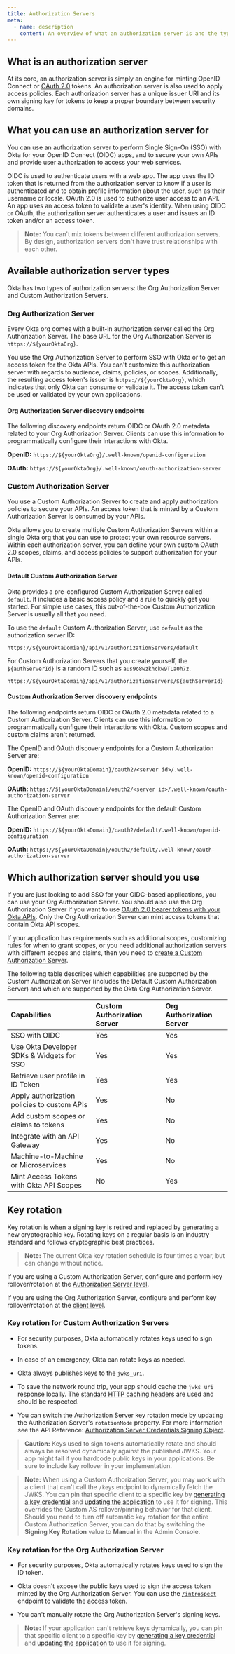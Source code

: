 ```yaml
---
title: Authorization Servers
meta:
  - name: description
    content: An overview of what an authorization server is and the types of authorization servers available at Okta.
---
```

## What is an authorization server

At its core, an authorization server is simply an engine for minting OpenID Connect or [OAuth 2.0](/docs/concepts/auth-overview/#oauth-2-0) tokens. An authorization server is also used to apply access policies. Each authorization server has a unique issuer URI and its own signing key for tokens to keep a proper boundary between security domains.

## What you can use an authorization server for

You can use an authorization server to perform Single Sign-On (SSO) with Okta for your OpenID Connect (OIDC) apps, and to secure your own APIs and provide user authorization to access your web services.

OIDC is used to authenticate users with a web app. The app uses the ID token that is returned from the authorization server to know if a user is authenticated and to obtain profile information about the user, such as their username or locale. OAuth 2.0 is used to authorize user access to an API. An app uses an access token to validate a user's identity. When using OIDC or OAuth, the authorization server authenticates a user and issues an ID token and/or an access token.

> **Note:** You can't mix tokens between different authorization servers. By design, authorization servers don't have trust relationships with each other.

## Available authorization server types

Okta has two types of authorization servers: the Org Authorization Server and Custom Authorization Servers.

### Org Authorization Server

Every Okta org comes with a built-in authorization server called the Org Authorization Server. The base URL for the Org Authorization Server is `https://${yourOktaOrg}`.

You use the Org Authorization Server to perform SSO with Okta or to get an access token for the Okta APIs. You can't customize this authorization server with regards to audience, claims, policies, or scopes. Additionally, the resulting access token's issuer is `https://${yourOktaOrg}`, which indicates that only Okta can consume or validate it. The access token can't be used or validated by your own applications.

#### Org Authorization Server discovery endpoints

The following discovery endpoints return OIDC or OAuth 2.0 metadata related to your Org Authorization Server. Clients can use this information to programmatically configure their interactions with Okta.

**OpenID:** `https://${yourOktaOrg}/.well-known/openid-configuration`

**OAuth:** `https://${yourOktaOrg}/.well-known/oauth-authorization-server`

### Custom Authorization Server

You use a Custom Authorization Server to create and apply authorization policies to secure your APIs. An access token that is minted by a Custom Authorization Server is consumed by your APIs.

Okta allows you to create multiple Custom Authorization Servers within a single Okta org that you can use to protect your own resource servers. Within each authorization server, you can define your own custom OAuth 2.0 scopes, claims, and access policies to support authorization for your APIs.

#### Default Custom Authorization Server

Okta provides a pre-configured Custom Authorization Server called `default`. It includes a basic access policy and a rule to quickly get you started. For simple use cases, this out-of-the-box Custom Authorization Server is usually all that you need.

To use the `default` Custom Authorization Server, use `default` as the authorization server ID:

`https://${yourOktaDomian}/api/v1/authorizationServers/default`

For Custom Authorization Servers that you create yourself, the `${authServerId}` is a random ID such as `aus9o8wzkhckw9TLa0h7z`.

`https://${yourOktaDomain}/api/v1/authorizationServers/${authServerId}`

#### Custom Authorization Server discovery endpoints

The following endpoints return OIDC or OAuth 2.0 metadata related to a Custom Authorization Server. Clients can use this information to programmatically configure their interactions with Okta. Custom scopes and custom claims aren't returned.

The OpenID and OAuth discovery endpoints for a Custom Authorization Server are:

**OpenID:** `https://${yourOktaDomain}/oauth2/<server id>/.well-known/openid-configuration`

**OAuth:** `https://${yourOktaDomain}/oauth2/<server id>/.well-known/oauth-authorization-server`

The OpenID and OAuth discovery endpoints for the default Custom Authorization Server are:

**OpenID:** `https://${yourOktaDomain}/oauth2/default/.well-known/openid-configuration`

**OAuth:** `https://${yourOktaDomain}/oauth2/default/.well-known/oauth-authorization-server`

## Which authorization server should you use

If you are just looking to add SSO for your OIDC-based applications, you can use your Org Authorization Server. You should also use the Org Authorization Server if you want to use [OAuth 2.0 bearer tokens with your Okta APIs](/docs/guides/implement-oauth-for-okta/). Only the Org Authorization Server can mint access tokens that contain Okta API scopes.

If your application has requirements such as additional scopes, customizing rules for when to grant scopes, or you need additional authorization servers with different scopes and claims, then you need to [create a Custom Authorization Server](/docs/guides/customize-authz-server/overview/).

The following table describes which capabilities are supported by the Custom Authorization Server (includes the Default Custom Authorization Server) and which are supported by the Okta Org Authorization Server.

| Capabilities                               | Custom Authorization Server          | Org Authorization Server    |
| :----------------------------------------- | :----------------------------------- | :-------------------------- |
| SSO with OIDC                              | Yes                                  | Yes                         |
| Use Okta Developer SDKs & Widgets for SSO  | Yes                                  | Yes                         |
| Retrieve user profile in ID Token          | Yes                                  | Yes                         |
| Apply authorization policies to custom APIs| Yes                                  | No                          |
| Add custom scopes or claims to tokens      | Yes                                  | No                          |
| Integrate with an API Gateway              | Yes                                  | No                          |
| Machine-to-Machine or Microservices        | Yes                                  | No                          |
| Mint Access Tokens with Okta API Scopes    | No                                   | Yes                         |

## Key rotation

Key rotation is when a signing key is retired and replaced by generating a new cryptographic key. Rotating keys on a regular basis is an industry standard and follows cryptographic best practices.

> **Note:** The current Okta key rotation schedule is four times a year, but can change without notice.

If you are using a Custom Authorization Server, configure and perform key rollover/rotation at the [Authorization Server level](/docs/reference/api/authorization-servers/#credentials-object).

If you are using the Org Authorization Server, configure and perform key rollover/rotation at the [client level](/docs/reference/api/apps/#generate-new-application-key-credential).

### Key rotation for Custom Authorization Servers

* For security purposes, Okta automatically rotates keys used to sign tokens.

* In case of an emergency, Okta can rotate keys as needed.

* Okta always publishes keys to the `jwks_uri`.

* To save the network round trip, your app should cache the `jwks_uri` response locally. The [standard HTTP caching headers](https://developer.mozilla.org/en-US/docs/Web/HTTP/Headers/Cache-Control) are used and should be respected.

* You can switch the Authorization Server key rotation mode by updating the Authorization Server's `rotationMode` property. For more information see the API Reference: [Authorization Server Credentials Signing Object](/docs/reference/api/authorization-servers/#credentials-object).

> **Caution:** Keys used to sign tokens automatically rotate and should always be resolved dynamically against the published JWKS. Your app might fail if you hardcode public keys in your applications. Be sure to include key rollover in your implementation.

> **Note:** When using a Custom Authorization Server, you may work with a client that can't call the `/keys` endpoint to dynamically fetch the JWKS. You can pin that specific client to a specific key by [generating a key credential](/docs/reference/api/apps/#generate-new-application-key-credential) and [updating the application](/docs/reference/api/apps/#update-key-credential-for-application) to use it for signing. This overrides the Custom AS rollover/pinning behavior for that client. Should you need to turn off automatic key rotation for the entire Custom Authorization Server, you can do that by switching the **Signing Key Rotation** value to **Manual** in the Admin Console.

### Key rotation for the Org Authorization Server

* For security purposes, Okta automatically rotates keys used to sign the ID token.

* Okta doesn't expose the public keys used to sign the access token minted by the Org Authorization Server. You can use the [`/introspect`](/docs/reference/api/oidc/#introspect) endpoint to validate the access token.

* You can't manually rotate the Org Authorization Server's signing keys.

> **Note:** If your application can't retrieve keys dynamically, you can pin that specific client to a specific key by [generating a key credential](/docs/reference/api/apps/#generate-new-application-key-credential) and [updating the application](/docs/reference/api/apps/#update-key-credential-for-application) to use it for signing.
